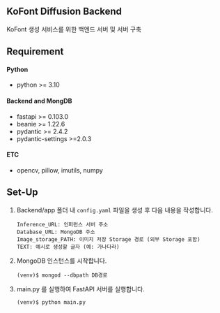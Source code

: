 ## KoFont Diffusion Backend

KoFont 생성 서비스를 위한 백엔드 서버 및 서버 구축


## Requirement

#### Python
- python >= 3.10

#### Backend and MongDB
- fastapi >= 0.103.0
- beanie >= 1.22.6
- pydantic >= 2.4.2
- pydantic-settings >=2.0.3

#### ETC
- opencv, pillow, imutils, numpy


## Set-Up

1. Backend/app 폴더 내 `config.yaml` 파일을 생성 후 다음 내용을 작성합니다.

    ```
    Inference_URL: 인퍼런스 서버 주소
    Database_URL: MongoDB 주소
    Image_storage_PATH: 이미지 저장 Storage 경로 (외부 Storage 포함)
    TEXT: 예시로 생성할 글자 (예: 가나다라)
    ``` 

2. MongoDB 인스턴스를 시작합니다.

    ```
    (venv)$ mongod --dbpath DB경로
    ```

3. main.py 를 실행하여 FastAPI 서버를 실행합니다.

    ```
    (venv)$ python main.py
    ```
